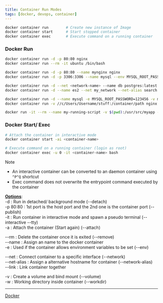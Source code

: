 ```yaml
---
title: Container Run Modes
tags: [docker, devops, container]
---
```


````bash
docker container run	 	# Create new instance of Image
docker container start 		# Start stopped container
docker container exec 		# Execute command on a running container
````

### Docker Run

````bash
docker container run -d -p 80:80 nginx
docker container run --rm -it ubuntu /bin/bash

docker container run -d -p 80:80 --name mynginx nginx
docker container run -d -p 3306:3306 --name mysql --env MYSQL_ROOT_PASSWORD=123456 mysql

docker container run -d --net <network-name> --name db postgres:latest
docker container run -d --name es2 --net my_network --net-alias search 1c9757417a29

docker container run -d --name mysql -e MYSQL_ROOT_PASSWORD=123456 -v mysql-data:/var/lib/mysql mysql
docker container run -v //c/Users/Username/stuff:/container/path nginx

docker run -it --rm --name my-running-script -v $(pwd):/usr/src/myapp -w /usr/src/myapp python:3 python your-daemon-or-script.py
````

### Docker Start/ Exec

````bash
# Attach the container in interactive mode
docker container start -ai <container-name>

# Execute command on a running container (login as root)
docker container exec -u 0 -it <container-name> bash
````

 > [!NOTE]
 > * An interactive container can be converted to an daemon container using `^P^Q` shortcut
 > * Exec command does not overwrite the entrypoint command executed by the container

**<u>Options</u>**:  
-d : Run in detached/ background mode (--detach)  
-p 80:80 : 1st port is the host port and the 2nd one is the container port (--publish)  
-it : Run container in interactive mode and spawn a pseudo terminal (--interactive --tty)  
-a : Attach the container (Start again) (--attach)

--rm : Delete the container once it is exited (--remove)  
--name : Assign an name to the docker container  
-e : Used if the container allows environment variables to be set (--env)

--net : Connect container to a specific interface (--network)  
--net-alias : Assign a alternative hostname for container (--network-alias)  
--link : Link container together

-v : Create a volume and bind mount (--volume)  
-w : Working directory inside container (--workdir)

---

[Docker](../Docker.md)